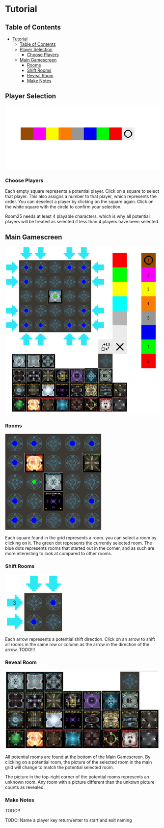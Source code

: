# Tutorial
## Table of Contents

- [Tutorial](#tutorial)
  - [Table of Contents](#table-of-contents)
  - [Player Selection](#player-selection)
    - [Choose Players](#choose-players)
  - [Main Gamescreen](#main-gamescreen)
    - [Rooms](#rooms)
    - [Shift Rooms](#shift-rooms)
    - [Reveal Room](#reveal-room)
    - [Make Notes](#make-notes)


## Player Selection
![Player Selection](Tutorial_Pictures/Player_Selection.png)

### Choose Players
Each empty square represents a potential player. Click on a square to select that player. This also assigns a number to that player, which represents the order. You can deselect a player by clicking on the square again. Click on the white square with the circle to confirm your selection.

Room25 needs at least 4 playable characters, which is why all potential players will be treated as selected if less than 4 players have been selected. 

## Main Gamescreen

![Main Gamescreen](Tutorial_Pictures/Main_Gamescreen.png)

### Rooms
![Rooms](Tutorial_Pictures/Rooms.png)

Each square found in the grid represents a room. you can select a room by clicking on it. The green dot represents the currently selected room. The blue dots represents rooms that started out in the corner, and as such are more interesting to look at compared to other rooms.

### Shift Rooms

![Shift Arrows](Tutorial_Pictures/Shift.png)

Each arrow represents a potential shift direction. Click on an arrow to shift all rooms in the same row or column as the arrow in the direction of the arrow. 
TODO!!!


### Reveal Room

![Potential Rooms](Tutorial_Pictures/Rooms_Notes.png)

All potential rooms are found at the bottom of the Main Gamescreen. By clicking on a potential room, the picture of the selected room in the main grid will change to match the potential selected room.

The picture in the top-right corner of the potential rooms represents an unknown room. Any room with a picture different than the unkown picture counts as revealed.

### Make Notes

TODO!!

TODO: Name a player key return/enter to start and exit naming